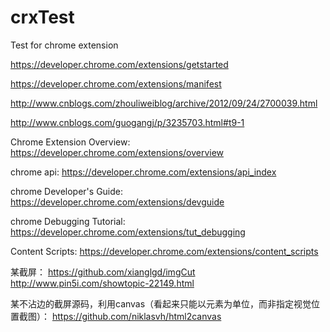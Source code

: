 # crxTest
Test for chrome extension

https://developer.chrome.com/extensions/getstarted

https://developer.chrome.com/extensions/manifest

http://www.cnblogs.com/zhouliweiblog/archive/2012/09/24/2700039.html

http://www.cnblogs.com/guogangj/p/3235703.html#t9-1

Chrome Extension Overview:
https://developer.chrome.com/extensions/overview

chrome api:
https://developer.chrome.com/extensions/api_index

chrome Developer's Guide:
https://developer.chrome.com/extensions/devguide

chrome Debugging Tutorial:
https://developer.chrome.com/extensions/tut_debugging

Content Scripts:
https://developer.chrome.com/extensions/content_scripts


某截屏：
https://github.com/xianglgd/imgCut
http://www.pin5i.com/showtopic-22149.html

某不沾边的截屏源码，利用canvas（看起来只能以元素为单位，而非指定视觉位置截图）：
https://github.com/niklasvh/html2canvas
